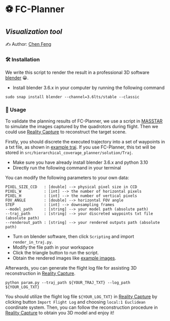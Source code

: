 # ⚽ FC-Planner

## *Visualization tool*

✍️ Author: [Chen Feng](https://chen-albert-feng.github.io/AlbertFeng.github.io/)

### 🛠️ Installation

We write this script to render the result in a professional 3D software [blender](https://www.blender.org/) 😀.

* Install blender 3.6.x in your computer by running the following command

```
sudo snap install blender --channel=3.6lts/stable --classic
```

### 📖 Usage

To validate the planning results of FC-Planner, we use a script in [MASSTAR](https://github.com/SYSU-STAR/MASSTAR) to simulate the images captured by the quadrotors during flight. Then we could use [Reality Capture](https://www.capturingreality.com/) to reconstruct the target scene.

Firstly, you should discrete the executed trajectory into a set of waypoints in a txt file, as shown in [example traj](./assets/TrajInfo.txt). If you use FC-Planner, this txt will be stored in ```src/hierarchical_coverage_planner/solution/Traj```.

* Make sure you have already install blender 3.6.x and python 3.10
* Directly run the following command in your terminal

You can modify the following parameters to your own data:

```
PIXEL_SIZE_CCD   : [double] --> physical pixel size in CCD
PIXEL_W          : [int] --> the number of horizontal pixels
PIXEL_H          : [int] --> the number of vertical pixels
FOV_ANGLE        : [double] --> horizontal FOV angle
STEP             : [int] --> downsampling frames
--model_path     : [string] --> your model path (absolute path)
--traj_path      : [string] --> your discreted waypoints txt file (absolute path)
--renderout_path : [string] --> your rendered outputs path (absolute path)
```

- Turn on blender software, then click ```Scripting``` and import ```render_in_traj.py```.
- Modify the file path in your workspace
- Click the triangle button to run the script.
- Obtain the rendered images like [example images](./assets/examples/).

Afterwards, you can generate the flight log file for assisting 3D reconstruction in [Reality Capture](https://www.capturingreality.com/).

```shell
python param.py --traj_path ${YOUR_TRAJ_TXT} --log_path ${YOUR_LOG_TXT}
```

You should utilize the flight log file ```${YOUR_LOG_TXT}``` in [Reality Capture](https://www.capturingreality.com/) by clicking button ```Import Flight Log``` and choosing ```local:1 Euclidean``` coordinate system. Then, you can follow the reconstruction procedure in [Reality Capture](https://www.capturingreality.com/) to obtain you 3D model and enjoy it!